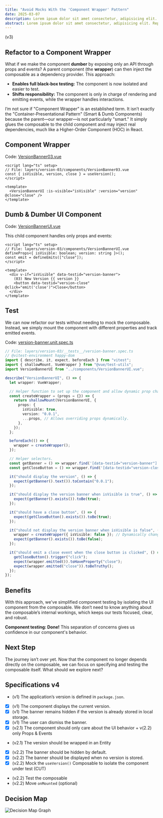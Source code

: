 ```yaml
---
title: "Avoid Mocks With the 'Component Wrapper' Pattern"
date: 2025-03-07
description: Lorem ipsum dolor sit amet consectetur, adipisicing elit. Repellendus assumenda deleniti itaque molestias odio quidem praesentium, numquam veniam animi ipsam velit iure atque delectus debitis quisquam tempore optio ea corrupti.
abstract: Lorem ipsum dolor sit amet consectetur, adipisicing elit. Repellendus assumenda deleniti itaque molestias odio quidem praesentium, numquam veniam animi ipsam velit iure atque delectus debitis quisquam tempore optio ea corrupti.
---
```


(v3)

## Refactor to a Component Wrapper

What if we make the component **dumber** by exposing only an API through props and events? A parent component (the **wrapper**) can then inject the composable as a dependency provider. This approach:

- **Enables full black-box testing:** The component is now isolated and easier to test.
- **Shifts responsibility:** The component is only in charge of rendering and emitting events, while the wrapper handles interactions.

I’m not sure if "Component Wrapper" is an established term. It isn’t exactly the "Container-Presentational Pattern" (Smart & Dumb Components) because the parent—our wrapper—is not particularly "smart." It simply glues the composable to the child component and may inject real dependencies, much like a Higher-Order Component (HOC) in React.

## Component Wrapper

Code: [VersionBanner03.vue](https://github.com/jeromeabel/nuxt-clean-architecture/blob/feat/version-banner/layers/version-03/components/VersionBanner03.vue)

```vue
<script lang="ts" setup>
// File: layers/version-03/components/VersionBanner03.vue
const { isVisible, version, close } = useVersion();
</script>

<template>
  <VersionBannerUI :is-visible="isVisible" :version="version" @close="close" />
</template>
```

## Dumb & Dumber UI Component

Code: [VersionBannerUI.vue](https://github.com/jeromeabel/nuxt-clean-architecture/blob/feat/version-banner/layers/version-03/components/VersionBannerUI.vue)

This child component handles only props and events:

```vue
<script lang="ts" setup>
// File: layers/version-03/components/VersionBannerUI.vue
defineProps<{ isVisible: boolean; version: string }>();
const emit = defineEmits(["close"]);
</script>

<template>
  <div v-if="isVisible" data-testid="version-banner">
    (03) New Version {{ version }}
    <button data-testid="version-close" @click="emit('close')">Close</button>
  </div>
</template>
```

## Test

We can now refactor our tests without needing to mock the composable. Instead, we simply mount the component with different properties and track emitted events.

Code: [version-banner.unit.spec.ts](https://github.com/jeromeabel/nuxt-clean-architecture/blob/feat/version-banner/layers/version-03/__tests__/version-banner.unit.spec.ts)

```ts
// File: layers/version-03/__tests__/version-banner.spec.ts
// @vitest-environment happy-dom
import { describe, it, expect, beforeEach } from "vitest";
import { shallowMount, VueWrapper } from "@vue/test-utils";
import VersionBannerUI from "../components/VersionBannerUI.vue";

describe("VersionBannerUI", () => {
  let wrapper: VueWrapper;

  // Helper function to set up the component and allow dynamic prop changes.
  const createWrapper = (props = {}) => {
    return shallowMount(VersionBannerUI, {
      props: {
        isVisible: true,
        version: "0.0.1",
        ...props, // Allows overriding props dynamically.
      },
    });
  };

  beforeEach(() => {
    wrapper = createWrapper();
  });

  // Helper selectors.
  const getBanner = () => wrapper.find('[data-testid="version-banner"]');
  const getCloseButton = () => wrapper.find('[data-testid="version-close"]');

  it("should display the version", () => {
    expect(getBanner().text()).toContain("0.0.1");
  });

  it("should display the version banner when isVisible is true", () => {
    expect(getBanner().exists()).toBe(true);
  });

  it("should have a close button", () => {
    expect(getCloseButton().exists()).toBe(true);
  });

  it("should not display the version banner when isVisible is false", () => {
    wrapper = createWrapper({ isVisible: false }); // Dynamically change the prop value.
    expect(getBanner().exists()).toBe(false);
  });

  it("should emit a close event when the close button is clicked", () => {
    getCloseButton().trigger("click");
    expect(wrapper.emitted()).toHaveProperty("close");
    expect(wrapper.emitted("close")).toBeTruthy();
  });
});
```

## Benefits

With this approach, we've simplified component testing by isolating the UI component from the composable. We don’t need to know anything about the composable’s internal workings, which keeps our tests focused, clear, and robust.

**Component testing: Done!** This separation of concerns gives us confidence in our component's behavior.

## Next Step

The journey isn’t over yet. Now that the component no longer depends directly on the composable, we can focus on specifying and testing the composable itself. What should we explore next?

## Specifications v4

- (v1) The application’s version is defined in `package.json`.
- [x] (v1) The component displays the current version.
- [x] (v1) The banner remains hidden if the version is already stored in local storage.
- [x] (v1) The user can dismiss the banner.
- [x] (v2.1) The component should only care about the UI behavior + v(2.2) only Props & Events
- (v2.1) The version should be wrapped in an Entity
- [x] (v2.2) The banner should be hidden by default.
- [x] (v2.2) The banner should be displayed when no version is stored.
- [x] (v2.2) Mock the `useVersion()` Composable to isolate the component under test (CUT)
- (v2.2) Test the composable
- (v2.2) Move `onMounted` (optional)

## Decision Map

![Decision Map Graph](/blog/testing-a-simple-nuxt-feature/05-avoid-mocking-with-the-component-wrapper-pattern.svg)

